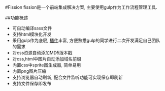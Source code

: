 #Fission
fission是一个前端集成解决方案, 主要使用gulp作为工作流程管理工具.

##功能概述

 - 可自动编译sass文件
 - 支持html模块化开发
 - 采用gulp作为底层, [插件](http://gulpjs.com/)丰富, 方便熟悉gulp的同学进行二次开发满足自己团队的需求
 - 对css资源自动添加MD5版本戳
 - 对css,html中图片自动添加域名前缀
 - 内置css中sprite图生成器, 简单易用
 - 内置png图片压缩
 - 支持浏览器自动刷新, 配合文件监听功能可实现保存即刷新
 - 支持文件保存即发布




